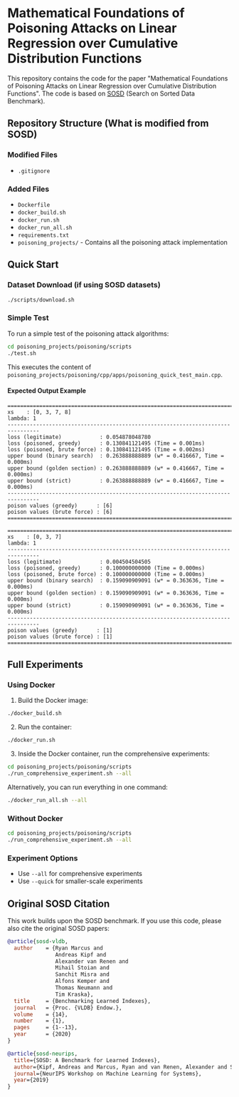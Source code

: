 # Mathematical Foundations of Poisoning Attacks on Linear Regression over Cumulative Distribution Functions

This repository contains the code for the paper "Mathematical Foundations of Poisoning Attacks on Linear Regression over Cumulative Distribution Functions". The code is based on [SOSD](https://github.com/learnedsystems/SOSD) (Search on Sorted Data Benchmark).

## Repository Structure (What is modified from SOSD)

### Modified Files
- `.gitignore`

### Added Files
- `Dockerfile`
- `docker_build.sh`
- `docker_run.sh`
- `docker_run_all.sh`
- `requirements.txt`
- `poisoning_projects/` - Contains all the poisoning attack implementation

## Quick Start

### Dataset Download (if using SOSD datasets)

```bash
./scripts/download.sh
```

### Simple Test

To run a simple test of the poisoning attack algorithms:

```bash
cd poisoning_projects/poisoning/scripts
./test.sh
```

This executes the content of `poisoning_projects/poisoning/cpp/apps/poisoning_quick_test_main.cpp`.

#### Expected Output Example

```
================================================================================
xs    : [0, 3, 7, 8]
lambda: 1
--------------------------------------------------------------------------------
loss (legitimate)            : 0.054878048780
loss (poisoned, greedy)      : 0.130841121495 (Time = 0.001ms)
loss (poisoned, brute force) : 0.130841121495 (Time = 0.002ms)
upper bound (binary search)  : 0.263888888889 (w* = 0.416667, Time = 0.000ms)
upper bound (golden section) : 0.263888888889 (w* = 0.416667, Time = 0.000ms)
upper bound (strict)         : 0.263888888889 (w* = 0.416667, Time = 0.000ms)
--------------------------------------------------------------------------------
poison values (greedy)      : [6]
poison values (brute force) : [6]
================================================================================

================================================================================
xs    : [0, 3, 7]
lambda: 1
--------------------------------------------------------------------------------
loss (legitimate)            : 0.004504504505
loss (poisoned, greedy)      : 0.100000000000 (Time = 0.000ms)
loss (poisoned, brute force) : 0.100000000000 (Time = 0.000ms)
upper bound (binary search)  : 0.159090909091 (w* = 0.363636, Time = 0.000ms)
upper bound (golden section) : 0.159090909091 (w* = 0.363636, Time = 0.000ms)
upper bound (strict)         : 0.159090909091 (w* = 0.363636, Time = 0.000ms)
--------------------------------------------------------------------------------
poison values (greedy)      : [1]
poison values (brute force) : [1]
================================================================================
```

## Full Experiments

### Using Docker

1. Build the Docker image:
```bash
./docker_build.sh
```

2. Run the container:
```bash
./docker_run.sh
```

3. Inside the Docker container, run the comprehensive experiments:
```bash
cd poisoning_projects/poisoning/scripts
./run_comprehensive_experiment.sh --all
```

Alternatively, you can run everything in one command:
```bash
./docker_run_all.sh --all
```

### Without Docker

```bash
cd poisoning_projects/poisoning/scripts
./run_comprehensive_experiment.sh --all
```

### Experiment Options

- Use `--all` for comprehensive experiments
- Use `--quick` for smaller-scale experiments

## Original SOSD Citation

This work builds upon the SOSD benchmark. If you use this code, please also cite the original SOSD papers:

```bibtex
@article{sosd-vldb,
  author    = {Ryan Marcus and
               Andreas Kipf and
               Alexander van Renen and
               Mihail Stoian and
               Sanchit Misra and
               Alfons Kemper and
               Thomas Neumann and
               Tim Kraska},
  title     = {Benchmarking Learned Indexes},
  journal   = {Proc. {VLDB} Endow.},
  volume    = {14},
  number    = {1},
  pages     = {1--13},
  year      = {2020}
}

@article{sosd-neurips,
  title={SOSD: A Benchmark for Learned Indexes},
  author={Kipf, Andreas and Marcus, Ryan and van Renen, Alexander and Stoian, Mihail and Kemper, Alfons and Kraska, Tim and Neumann, Thomas},
  journal={NeurIPS Workshop on Machine Learning for Systems},
  year={2019}
}
```
